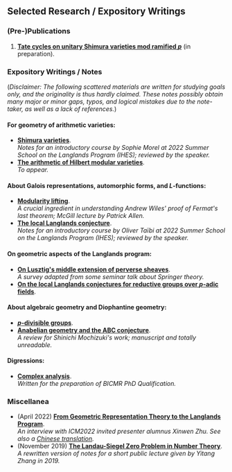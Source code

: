 ## Selected Research / Expository Writings

### (Pre-)Publications

1. [**Tate cycles on unitary Shimura varieties mod ramified _p_**]() (in preparation).




### Expository Writings / Notes

(_Disclaimer: The following scattered materials are written for studying goals only, and the originality is thus hardly claimed. These notes possibly obtain many major or minor gaps, typos, and logical mistakes due to the note-taker, as well as a lack of references._)

#### For geometry of arithmetic varieties:

- [**Shimura varieties**](./blurbs/Shvar.pdf). <br/>
 _Notes for an introductory course by Sophie Morel at 2022 Summer School on the Langlands Program (IHES); reviewed by the speaker._
- [**The arithmetic of Hilbert modular varieties**](./blurbs/Hilb.pdf). <br/>
 _To appear._


#### About Galois representations, automorphic forms, and _L_-functions:

- [**Modularity lifting**](./blurbs/modlift.pdf). <br/>
 _A crucial ingredient in understanding Andrew Wiles' proof of Fermat's last theorem; McGill lecture by Patrick Allen._
- [**The local Langlands conjecture**](./blurbs/LLC.pdf). <br/>
 _Notes for an introductory course by Oliver Taïbi at 2022 Summer School on the Langlands Program (IHES); reviewed by the speaker._



#### On geometric aspects of the Langlands program:

- [**On Lusztig's middle extension of perverse sheaves**](./blurbs/MidExt.pdf). <br/>
 _A survey adapted from some seminar talk about Springer theory._
- [**On the local Langlands conjectures for reductive groups over _p_-adic fields**]().

#### About algebraic geometry and Diophantine geometry:

- [**_p_-divisible groups**]().
- [**Anabelian geometry and the ABC conjecture**](./blurbs/AAGABC.pdf). <br/>
 _A review for Shinichi Mochizuki's work; manuscript and totally unreadable._

#### Digressions:

- [**Complex analysis**](./blurbs/complex.pdf). <br/>
 _Written for the preparation of BICMR PhD Qualification._






### Miscellanea

- (April 2022) [**From Geometric Representation Theory to the Langlands Program**](./miscellanea/Zhu-interview-en.pdf). <br/>
 _An interview with ICM2022 invited presenter alumnus Xinwen Zhu. See also a [Chinese translation](./miscellanea/Zhu-interview-ch.pdf)._
- (November 2019) [**The Landau-Siegel Zero Problem in Number Theory**](./miscellanea/Landau-Siegel.pdf). <br/>
 _A rewritten version of notes for a short public lecture given by Yitang Zhang in 2019._
  
